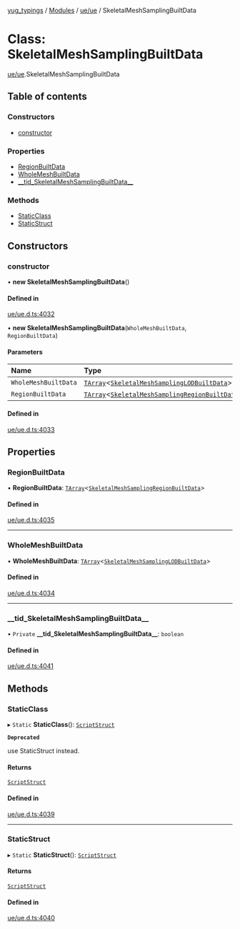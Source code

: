 [yug_typings](../README.md) / [Modules](../modules.md) / [ue/ue](../modules/ue_ue.md) / SkeletalMeshSamplingBuiltData

# Class: SkeletalMeshSamplingBuiltData

[ue/ue](../modules/ue_ue.md).SkeletalMeshSamplingBuiltData

## Table of contents

### Constructors

- [constructor](ue_ue.SkeletalMeshSamplingBuiltData.md#constructor)

### Properties

- [RegionBuiltData](ue_ue.SkeletalMeshSamplingBuiltData.md#regionbuiltdata)
- [WholeMeshBuiltData](ue_ue.SkeletalMeshSamplingBuiltData.md#wholemeshbuiltdata)
- [\_\_tid\_SkeletalMeshSamplingBuiltData\_\_](ue_ue.SkeletalMeshSamplingBuiltData.md#__tid_skeletalmeshsamplingbuiltdata__)

### Methods

- [StaticClass](ue_ue.SkeletalMeshSamplingBuiltData.md#staticclass)
- [StaticStruct](ue_ue.SkeletalMeshSamplingBuiltData.md#staticstruct)

## Constructors

### constructor

• **new SkeletalMeshSamplingBuiltData**()

#### Defined in

[ue/ue.d.ts:4032](https://github.com/YugMetaverse/yug_typings/blob/25cad34/ue/ue.d.ts#L4032)

• **new SkeletalMeshSamplingBuiltData**(`WholeMeshBuiltData`, `RegionBuiltData`)

#### Parameters

| Name | Type |
| :------ | :------ |
| `WholeMeshBuiltData` | [`TArray`](../interfaces/ue_puerts.TArray.md)<[`SkeletalMeshSamplingLODBuiltData`](ue_ue.SkeletalMeshSamplingLODBuiltData.md)\> |
| `RegionBuiltData` | [`TArray`](../interfaces/ue_puerts.TArray.md)<[`SkeletalMeshSamplingRegionBuiltData`](ue_ue.SkeletalMeshSamplingRegionBuiltData.md)\> |

#### Defined in

[ue/ue.d.ts:4033](https://github.com/YugMetaverse/yug_typings/blob/25cad34/ue/ue.d.ts#L4033)

## Properties

### RegionBuiltData

• **RegionBuiltData**: [`TArray`](../interfaces/ue_puerts.TArray.md)<[`SkeletalMeshSamplingRegionBuiltData`](ue_ue.SkeletalMeshSamplingRegionBuiltData.md)\>

#### Defined in

[ue/ue.d.ts:4035](https://github.com/YugMetaverse/yug_typings/blob/25cad34/ue/ue.d.ts#L4035)

___

### WholeMeshBuiltData

• **WholeMeshBuiltData**: [`TArray`](../interfaces/ue_puerts.TArray.md)<[`SkeletalMeshSamplingLODBuiltData`](ue_ue.SkeletalMeshSamplingLODBuiltData.md)\>

#### Defined in

[ue/ue.d.ts:4034](https://github.com/YugMetaverse/yug_typings/blob/25cad34/ue/ue.d.ts#L4034)

___

### \_\_tid\_SkeletalMeshSamplingBuiltData\_\_

• `Private` **\_\_tid\_SkeletalMeshSamplingBuiltData\_\_**: `boolean`

#### Defined in

[ue/ue.d.ts:4041](https://github.com/YugMetaverse/yug_typings/blob/25cad34/ue/ue.d.ts#L4041)

## Methods

### StaticClass

▸ `Static` **StaticClass**(): [`ScriptStruct`](ue_ue.ScriptStruct.md)

**`Deprecated`**

use StaticStruct instead.

#### Returns

[`ScriptStruct`](ue_ue.ScriptStruct.md)

#### Defined in

[ue/ue.d.ts:4039](https://github.com/YugMetaverse/yug_typings/blob/25cad34/ue/ue.d.ts#L4039)

___

### StaticStruct

▸ `Static` **StaticStruct**(): [`ScriptStruct`](ue_ue.ScriptStruct.md)

#### Returns

[`ScriptStruct`](ue_ue.ScriptStruct.md)

#### Defined in

[ue/ue.d.ts:4040](https://github.com/YugMetaverse/yug_typings/blob/25cad34/ue/ue.d.ts#L4040)
